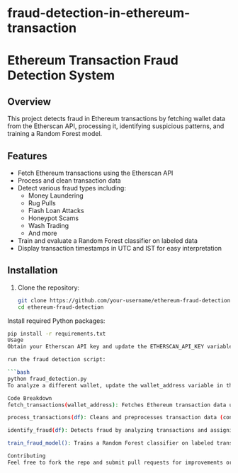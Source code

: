 # fraud-detection-in-ethereum-transaction
# Ethereum Transaction Fraud Detection System

## Overview

This project detects fraud in Ethereum transactions by fetching wallet data from the Etherscan API, processing it, identifying suspicious patterns, and training a Random Forest model.

## Features

- Fetch Ethereum transactions using the Etherscan API
- Process and clean transaction data
- Detect various fraud types including:
  - Money Laundering
  - Rug Pulls
  - Flash Loan Attacks
  - Honeypot Scams
  - Wash Trading
  - And more
- Train and evaluate a Random Forest classifier on labeled data
- Display transaction timestamps in UTC and IST for easy interpretation

## Installation

1. Clone the repository:

   ```bash
   git clone https://github.com/your-username/ethereum-fraud-detection.git
   cd ethereum-fraud-detection
Install required Python packages:

  ```bash
  pip install -r requirements.txt
Usage
Obtain your Etherscan API key and update the ETHERSCAN_API_KEY variable in the script.

run the fraud detection script:

  ```bash
  python fraud_detection.py
To analyze a different wallet, update the wallet_address variable in the script.

Code Breakdown
fetch_transactions(wallet_address): Fetches Ethereum transaction data using the Etherscan API.

process_transactions(df): Cleans and preprocesses transaction data (converts timestamps, values, etc.).

identify_fraud(df): Detects fraud by analyzing transactions and assigning risk scores and fraud types.

train_fraud_model(): Trains a Random Forest classifier on labeled transaction data for fraud prediction.

Contributing
Feel free to fork the repo and submit pull requests for improvements or new features.
